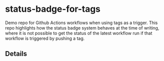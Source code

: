 # status-badge-for-tags

Demo repo for Github Actions workflows when using tags as a trigger. This repo highlights how the status badge system behaves at the time of writing, where it is not possible to get the status of the latest workflow run if that workflow is triggered by pushing a tag.

## Details


